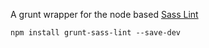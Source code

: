 A grunt wrapper for the node based [Sass Lint](https://github.com/sasstools/sass-lint)

`npm install grunt-sass-lint --save-dev`

